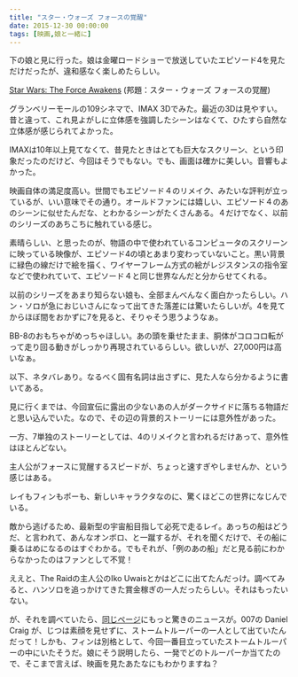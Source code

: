 ```yaml
---
title: "スター・ウォーズ フォースの覚醒"
date: 2015-12-30 00:00:00
tags: [映画,娘と一緒に]
---
```


下の娘と見に行った。娘は金曜ロードショーで放送していたエピソード4を見ただけだったが、違和感なく楽しめたらしい。 

  


[Star Wars: The Force Awakens](http://www.starwars.com/the-force-awakens/) (邦題：スター・ウォーズ フォースの覚醒) 

  


グランベリーモールの109シネマで、IMAX 3Dでみた。最近の3Dは見やすい。昔と違って、これ見よがしに立体感を強調したシーンはなくて、ひたすら自然な立体感が感じられてよかった。 

  


IMAXは10年以上見てなくて、昔見たときはとても巨大なスクリーン、という印象だったのだけど、今回はそうでもない。でも、画面は確かに美しい。音響もよかった。 

  


映画自体の満足度高い。世間でもエピソード４のリメイク、みたいな評判が立っているが、いい意味でその通り。オールドファンには嬉しい、エピソード４のあのシーンに似せたんだな、とわかるシーンがたくさんある。４だけでなく、以前のシリーズのあちこちに触れている感じ。 

  


素晴らしい、と思ったのが、物語の中で使われているコンピュータのスクリーンに映っている映像が、エピソード4の頃とあまり変わっていないこと。黒い背景に緑色の線だけで絵を描く、ワイヤーフレーム方式の絵がレジスタンスの指令室などで使われていて、エピソード４と同じ世界なんだと分からせてくれる。 

  


以前のシリーズをあまり知らない娘も、全部まんべんなく面白かったらしい。ハン・ソロが急におじいさんになって出てきた落差には驚いたらしいが。4を見てからほぼ間をおかずに7を見ると、そりゃそう思うようなぁ。 

  


BB-8のおもちゃがめっちゃほしい。あの頭を乗せたまま、胴体がコロコロ転がって走り回る動きがしっかり再現されているらしい。欲しいが、27,000円は高いなぁ。 

  


以下、ネタバレあり。なるべく固有名詞は出さずに、見た人なら分かるように書いてある。 

  
  
  
  
  
  
  
  
  
  


見に行くまでは、今回宣伝に露出の少ないあの人がダークサイドに落ちる物語だと思い込んでいた。なので、その辺の背景的ストーリーには意外性があった。 

  


一方、7単独のストーリーとしては、4のリメイクと言われるだけあって、意外性はほとんどない。 

  


主人公がフォースに覚醒するスピードが、ちょっと速すぎやしませんか、という感じはある。 

  


レイもフィンもポーも、新しいキャラクタなのに、驚くほどこの世界になじんでいる。 

  


敵から逃げるため、最新型の宇宙船目指して必死で走るレイ。あっちの船はどうだ、と言われて、あんなオンボロ、と一蹴するが、それを聞くだけで、その船に乗るはめになるのはすぐわかる。でもそれが、「例のあの船」だと見る前にわからなかったのはファンとして不覚！ 

  


ええと、The Raidの主人公のIko Uwaisとかはどこに出てたんだっけ。調べてみると、ハンソロを追っかけてきた賞金稼ぎの一人だったらしい。それはもったいない。 

  


が、それを調べていたら、[同じページ](http://www.vanityfair.com/hollywood/photos/2015/12/star-wars-force-awakens-cameos-daniel-craig-ewan-mcgregor-kevin-smith)にもっと驚きのニュースが。007の Daniel Craig が、じつは素顔を見せずに、ストームトルーパーの一人として出ていたんだって！しかも、フィンは別格として、今回一番目立っていたストームトルーパーの中にいたそうだ。娘にそう説明したら、一発でどのトルーパーか当てたので、そこまで言えば、映画を見たあたなにもわかりますね？
